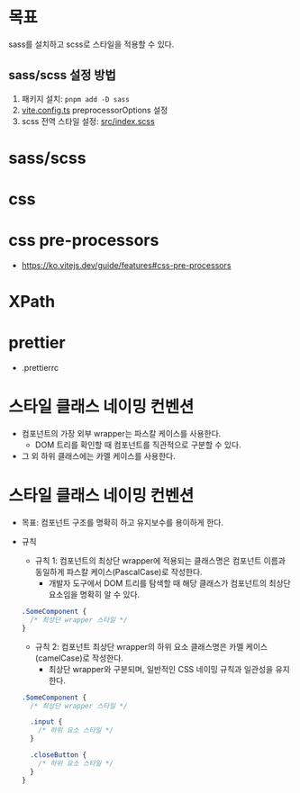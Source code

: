 # 목표

sass를 설치하고 scss로 스타일을 적용할 수 있다.

## sass/scss 설정 방법

1. 패키지 설치: `pnpm add -D sass`
2. [vite.config.ts](/vite.config.ts) preprocessorOptions 설정
3. scss 전역 스타일 설정: [src/index.scss](/src/styles/index.scss)

# sass/scss

# css

# css pre-processors

- https://ko.vitejs.dev/guide/features#css-pre-processors

# XPath

# prettier

- .prettierrc

# 스타일 클래스 네이밍 컨벤션

- 컴포넌트의 가장 외부 wrapper는 파스칼 케이스를 사용한다.
  - DOM 트리를 확인할 때 컴포넌트를 직관적으로 구분할 수 있다.
- 그 외 하위 클래스에는 카멜 케이스를 사용한다.

# 스타일 클래스 네이밍 컨벤션

- 목표: 컴포넌트 구조를 명확히 하고 유지보수를 용이하게 한다.
- 규칙

  - 규칙 1: 컴포넌트의 최상단 wrapper에 적용되는 클래스명은 컴포넌트 이름과 동일하게 파스칼 케이스(PascalCase)로 작성한다.
    - 개발자 도구에서 DOM 트리를 탐색할 때 해당 클래스가 컴포넌트의 최상단 요소임을 명확히 알 수 있다.

  ```scss
  .SomeComponent {
    /* 최상단 wrapper 스타일 */
  }
  ```

  - 규칙 2: 컴포넌트 최상단 wrapper의 하위 요소 클래스명은 카멜 케이스(camelCase)로 작성한다.
    - 최상단 wrapper와 구분되며, 일반적인 CSS 네이밍 규칙과 일관성을 유지한다.

  ```scss
  .SomeComponent {
    /* 최상단 wrapper 스타일 */

    .input {
      /* 하위 요소 스타일 */
    }

    .closeButton {
      /* 하위 요소 스타일 */
    }
  }
  ```
